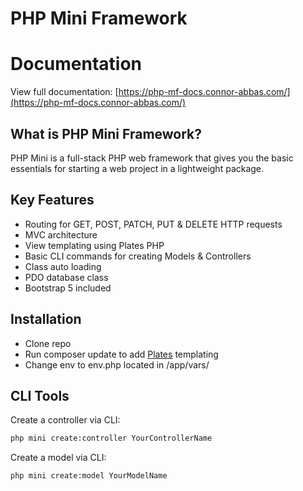 # PHP Mini Framework

# Documentation
View full documentation: [https://php-mf-docs.connor-abbas.com/](https://php-mf-docs.connor-abbas.com/)

## What is PHP Mini Framework?
PHP Mini is a full-stack PHP web framework that gives you the basic essentials for starting a web project in a lightweight package.

## Key Features
- Routing for GET, POST, PATCH, PUT & DELETE HTTP requests
- MVC architecture
- View templating using Plates PHP
- Basic CLI commands for creating Models & Controllers
- Class auto loading
- PDO database class
- Bootstrap 5 included

## Installation
- Clone repo
- Run composer update to add [Plates](https://github.com/thephpleague/plates) templating
- Change env to env.php located in /app/vars/

## CLI Tools

Create a controller via CLI:
``` bash command-line
php mini create:controller YourControllerName
```

Create a model via CLI:
``` bash command-line
php mini create:model YourModelName
```